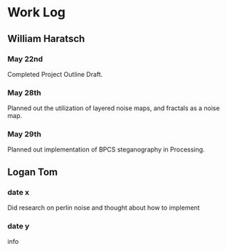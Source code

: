 # Work Log

## William Haratsch

### May 22nd

Completed Project Outline Draft.

### May 28th
Planned out the utilization of layered noise maps, and fractals as a noise map.

### May 29th
Planned out implementation of BPCS steganography in Processing.

## Logan Tom

### date x

Did research on perlin noise and thought about how to implement

### date y

info
